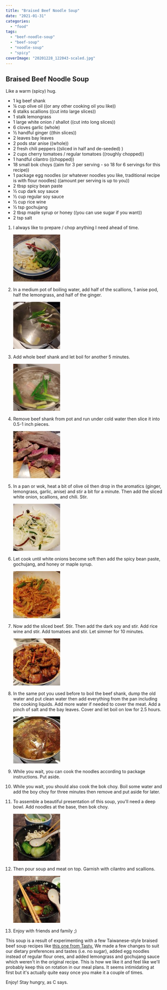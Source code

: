 ```yaml
---
title: "Braised Beef Noodle Soup"
date: "2021-01-31"
categories: 
  - "food"
tags: 
  - "beef-noodle-soup"
  - "beef-soup"
  - "noodle-soup"
  - "spicy"
coverImage: "20201228_122043-scaled.jpg"
---
```


## Braised Beef Noodle Soup

Like a warm (spicy) hug.

- 1 kg beef shank
- ¼ cup olive oil ((or any other cooking oil you like))
- 6 stalks scallions ((cut into large slices))
- 1 stalk lemongrass
- 1 large white onion / shallot ((cut into long slices))
- 6 cloves garlic (whole)
- ½ handful ginger ((thin slices))
- 2 leaves bay leaves
- 2 pods star anise ((whole))
- 2 fresh chili peppers ((sliced in half and de-seeded) )
- 2 cups cherry tomatoes / regular tomatoes ((roughly chopped))
- 1 handful cilantro ((chopped))
- 18 small bok choys ((aim for 3 per serving - so 18 for 6 servings for this recipe))
- 1 package egg noodles (or whatever noodles you like, traditional recipe is with flour noodles) ((amount per serving is up to you))
- 2 tbsp spicy bean paste
- ½ cup dark soy sauce
- ½ cup regular soy sauce
- ½ cup rice wine
- ½ tsp gochujang
- 2 tbsp maple syrup or honey ((you can use sugar if you want))
- 2 tsp salt

1. I always like to prepare / chop anything I need ahead of time.
    
      
    ![](images/20210117_141727-150x150.jpg)  
    
2. In a medium pot of boiling water, add half of the scallions, 1 anise pod, half the lemongrass, and half of the ginger.
    
      
    ![](images/20201228_092612-150x150.jpg)  
    
3. Add whole beef shank and let boil for another 5 minutes.
    
      
    ![](images/20210117_142503-1-150x150.jpg)  
    
4. Remove beef shank from pot and run under cold water then slice it into 0.5-1 inch pieces.
    
      
    ![](images/20201228_094519-150x150.jpg)  
    
5. In a pan or wok, heat a bit of olive oil then drop in the aromatics (ginger, lemongrass, garlic, anise) and stir a bit for a minute. Then add the sliced white onion, scallions, and chili. Stir.
    
      
    ![](images/20201228_0956411-150x150.jpg)  
    
6. Let cook until white onions become soft then add the spicy bean paste, gochujang, and honey or maple syrup.
    
      
    ![](images/20210117_144533-150x150.jpg)  
    
7. Now add the sliced beef. Stir. Then add the dark soy and stir. Add rice wine and stir. Add tomatoes and stir. Let simmer for 10 minutes.
    
      
    ![](images/20210117_145120_HDR-1-150x150.jpg)  
    
8. In the same pot you used before to boil the beef shank, dump the old water and put clean water then add everything from the pan including the cooking liquids. Add more water if needed to cover the meat. Add a pinch of salt and the bay leaves. Cover and let boil on low for 2.5 hours.
    
      
    ![](images/20201228_101505-150x150.jpg)  
    
9. While you wait, you can cook the noodles according to package instructions. Put aside.
    
10. While you wait, you should also cook the bok choy. Boil some water and add the boy choy for three minutes then remove and put aside for later.
    
11. To assemble a beautiful presentation of this soup, you'll need a deep bowl. Add noodles at the base, then bok choy.
    
      
    ![](images/20201228_121155-150x150.jpg)  
    
12. Then pour soup and meat on top. Garnish with cilantro and scallions.
    
      
    ![](images/20201228_122043-150x150.jpg)  
    
13. Enjoy with friends and family ;)
    

This soup is a result of experimenting with a few Taiwanese-style braised beef soup recipes like [this one from Tasty.](https://tasty.co/recipe/taiwanese-beef-noodle-soup) We made a few changes to suit our dietary preferences and tastes (i.e. no sugar), added egg noodles instead of regular flour ones, and added lemongrass and gochujang sauce which weren't in the original recipe. This is how we like it and feel like we'll probably keep this on rotation in our meal plans. It seems intimidating at first but it's actually quite easy once you make it a couple of times. 

Enjoy! Stay hungry, as C says.
